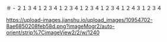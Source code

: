 ＃ - ２１３４１２３４１２３４１２３４１２３４１２４３１２３４

https://upload-images.jianshu.io/upload_images/10954702-8ae6850208feb58d.png?imageMogr2/auto-orient/strip%7CimageView2/2/w/1240
